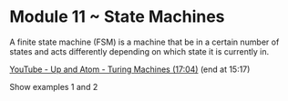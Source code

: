 # Module 11 ~ State Machines

A finite state machine (FSM) is a machine that be in a certain number of states and acts differently depending on which state it is currently in.

[YouTube - Up and Atom - Turing Machines (17:04)](https://www.youtube.com/watch?v=PLVCscCY4xI) (end at 15:17)

Show examples 1 and 2

